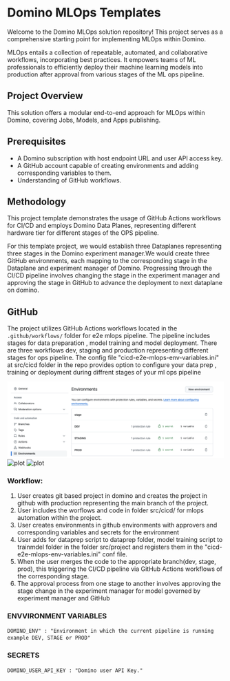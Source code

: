 # Domino MLOps Templates

Welcome to the Domino MLOps solution repository! This project serves as a comprehensive starting point for implementing MLOps within Domino.

MLOps entails a collection of repeatable, automated, and collaborative workflows, incorporating best practices. It empowers teams of ML professionals to efficiently deploy their machine learning models into production after approval from various stages of the ML ops pipeline.

## Project Overview

This solution offers a modular end-to-end approach for MLOps within Domino, covering Jobs, Models, and Apps publishing.

## Prerequisites

- A Domino subscription with host endpoint URL and user API access key.
- A GitHub account capable of creating environments and adding corresponding variables to them.
- Understanding of GitHub workflows.

## Methodology

This project template demonstrates the usage of GitHub Actions workflows for CI/CD and employs Domino Data Planes, representing different hardware tier for different stages of the OPS pipeline.

For this template project, we would establish three Dataplanes representing three stages in the Domino experiment manager.We would create three GitHub environments, each mapping to the corresponding stage in the Dataplane and experiment manager of Domino. Progressing through the CI/CD pipeline involves changing the stage in the experiment manager and approving the stage in GitHub to advance the deployment to next dataplane on domino.

## GitHub

The project utilizes GitHub Actions workflows located in the `.github/workflows/` folder for e2e mlops pipeline. The pipeline includes stages for data preparation , model training and model deployment. There are three workflows dev, staging and production representing different stages for ops pipeline. The config file "cicd-e2e-mlops-env-variables.ini" at src/cicd folder in the repo provides option to configure your data prep , training or deployment during diffrent stages of your ml ops pipeline  


![plot](./images/environments.png)
![plot](./images/environment_variables.png)
![plot](./images/approvers.png)



### Workflow:

1. User creates git based project in domino and creates the project in github with production representing the main branch of the project.
2. User includes the worflows and code in folder src/cicd/ for mlops automation within the project.
3. User creates environments in github environments with approvers and corresponding variables and secrets for the environment
4. User adds for dataprep script to dataprep folder, model training script to trainmdel folder in the folder src/project and registers them in the "cicd-e2e-mlops-env-variables.ini" conf file.
6. When the user merges the code to the appropriate branch(dev, stage, prod), this triggering the CI/CD pipeline via GitHub Actions workflows of the corresponding stage.
7. The approval process from one stage to another involves approving the stage change in the experiment manager for model governed by experiment manager and GitHub 

### ENVVIRONMENT VARIABLES
    DOMINO_ENV" : "Environment in which the current pipeline is running example DEV, STAGE or PROD"

### SECRETS
    DOMINO_USER_API_KEY : "Domino user API Key."

